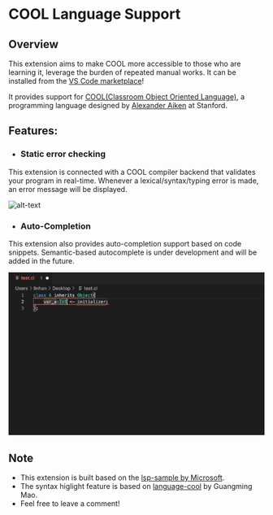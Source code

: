 # COOL Language Support

## Overview
This extension aims to make COOL more accessible to those who are learning it, leverage the burden of repeated manual works. It can be installed from the [VS Code marketplace](https://marketplace.visualstudio.com/items?itemName=Linhan.cool-language-support)!

It provides support for [COOL(Classroom Object Oriented Language)](http://theory.stanford.edu/~aiken/software/cool/cool.html), a programming language designed by [Alexander Aiken](http://theory.stanford.edu/~aiken/) at Stanford. 




## Features:

- ### Static error checking
 This extension is connected with a COOL compiler backend that validates your program in real-time. 
 Whenever a lexical/syntax/typing error is made, an error message will be displayed. 

 ![alt-text](https://raw.githubusercontent.com/dynaroars/COOL-Language-Support/main/GIFs/error_message.gif)

- ### Auto-Completion
 This extension also provides auto-completion support based on code snippets.
 Semantic-based autocomplete is under development and will be added in the future.

 ![alt-text](https://raw.githubusercontent.com/dynaroars/COOL-Language-Support/main/GIFs/COOL_snippet.gif)

## Note
 - This extension is built based on the [lsp-sample by Microsoft](https://github.com/microsoft/vscode-extension-samples/tree/main/lsp-sample).
 - The syntax higlight feature is based on [language-cool](https://marketplace.visualstudio.com/items?itemName=maoguangming.cool) by Guangming Mao.
 - Feel free to leave a comment!
